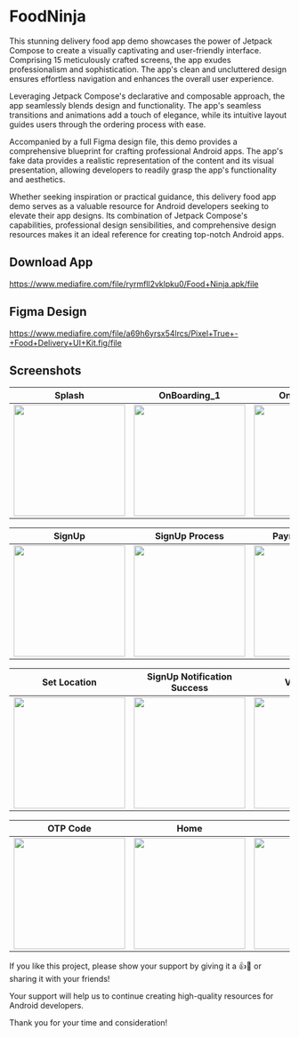 # FoodNinja
This stunning delivery food app demo showcases the power of Jetpack Compose to create a visually captivating and user-friendly interface. Comprising 15 meticulously crafted screens, the app exudes professionalism and sophistication. The app's clean and uncluttered design ensures effortless navigation and enhances the overall user experience.

Leveraging Jetpack Compose's declarative and composable approach, the app seamlessly blends design and functionality. The app's seamless transitions and animations add a touch of elegance, while its intuitive layout guides users through the ordering process with ease.

Accompanied by a full Figma design file, this demo provides a comprehensive blueprint for crafting professional Android apps. The app's fake data provides a realistic representation of the content and its visual presentation, allowing developers to readily grasp the app's functionality and aesthetics.

Whether seeking inspiration or practical guidance, this delivery food app demo serves as a valuable resource for Android developers seeking to elevate their app designs. Its combination of Jetpack Compose's capabilities, professional design sensibilities, and comprehensive design resources makes it an ideal reference for creating top-notch Android apps.


## Download App
https://www.mediafire.com/file/ryrmfll2vklpku0/Food+Ninja.apk/file


## Figma Design
https://www.mediafire.com/file/a69h6yrsx54lrcs/Pixel+True+-+Food+Delivery+UI+Kit.fig/file
    

## Screenshots



| Splash                                    | OnBoarding_1                                | OnBoarding_2 			                              | Login 
:------------------------------------------:|:-------------------------------------------:|:-----------------------------------------------:|:----------------------------------------:
 <img src="https://rebrand.ly/8con10v" width="200"> | <img src="https://rebrand.ly/m8l1jt4" width="200">  |<img src="https://rebrand.ly/0xhrnza" width="200">|<img src="https://rebrand.ly/50zcmoy" width="200">


| SignUp                                   | SignUp Process                               | Payment Method                                  | Upload Photo
:-----------------------------------------:|:--------------------------------------------:|:-----------------------------------------------:|:-------------------------------------:
 <img src="https://rebrand.ly/i8abwa8" width="200">| <img src="https://rebrand.ly/577puda" width="200">|<img src="https://rebrand.ly/957fq6y" width="200">|<img src="https://rebrand.ly/qo9r7o4" width="200">


| Set Location                             | SignUp Notification Success                  | Via Method                                      | Reset Password
:-----------------------------------------:|:--------------------------------------------:|:-----------------------------------------------:|:-------------------------------------:
 <img src="https://rebrand.ly/pw1zvn3" width="200">| <img src="https://rebrand.ly/91dr0d3" width="200"> |<img src="https://rebrand.ly/hownrcq" width="200"> |<img src="https://rb.gy/ztcj72" width="200">


| OTP Code                                 | Home                                         | Filter                                          
:-----------------------------------------:|:--------------------------------------------:|:-----------------------------------------------:
 <img src="https://rb.gy/2d5vjy" width="200">| <img src="https://rb.gy/avdutw" width="200">|<img src="https://rb.gy/aeatt5" width="200">



If you like this project, please show your support by giving it a 👍🌟 or sharing it with your friends!

Your support will help us to continue creating high-quality resources for Android developers.

Thank you for your time and consideration!
